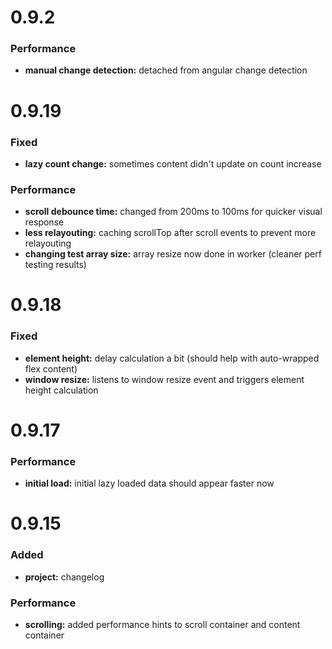 # 0.9.2

### Performance

* **manual change detection:** detached from angular change detection

# 0.9.19

### Fixed

* **lazy count change:** sometimes content didn't update on count increase

### Performance

* **scroll debounce time:** changed from 200ms to 100ms for quicker visual response
* **less relayouting:** caching scrollTop after scroll events to prevent more relayouting
* **changing test array size:** array resize now done in worker (cleaner perf testing results)

# 0.9.18

### Fixed

* **element height:** delay calculation a bit (should help with auto-wrapped flex content)
* **window resize:** listens to window resize event and triggers element height calculation

# 0.9.17

### Performance

* **initial load:** initial lazy loaded data should appear faster now

# 0.9.15

### Added

* **project:** changelog

### Performance

* **scrolling:** added performance hints to scroll container and content container
